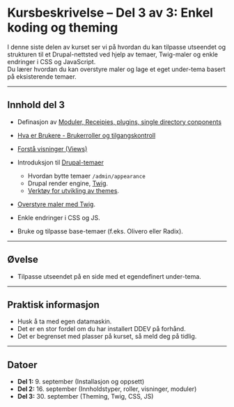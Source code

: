 # Kursbeskrivelse – Del 3 av 3: Enkel koding og theming

I denne siste delen av kurset ser vi på hvordan du kan tilpasse utseendet og strukturen til et Drupal-nettsted ved hjelp av temaer, Twig-maler og enkle endringer i CSS og JavaScript.  
Du lærer hvordan du kan overstyre maler og lage et eget under-tema basert på eksisterende temaer.  

---

## Innhold del 3

- Definasjon av [Moduler, Receipies, plugins, single directory conponents](../dag2/modules.md)
- [Hva er Brukere - Brukerroller og tilgangskontroll](../dag2/users.md)
- [Forstå visninger (Views)](../dag2/views.md)
 

- Introduksjon til [Drupal-temaer](https://www.drupal.org/docs/develop/theming-drupal)
  - Hvordan bytte temaer `/admin/appearance`
  - Drupal render engine, [Twig](twig.md).
  - [Verktøy for utvikling av themes](tools.md).
- [Overstyre maler med Twig](twig_start.md).
- Enkle endringer i CSS og JS.
- Bruke og tilpasse base-temaer (f.eks. Olivero eller Radix).

---

## Øvelse
- Tilpasse utseendet på en side med et egendefinert under-tema.  

---

## Praktisk informasjon
- Husk å ta med egen datamaskin.  
- Det er en stor fordel om du har installert DDEV på forhånd.  
- Det er begrenset med plasser på kurset, så meld deg på tidlig.  

---

## Datoer
- **Del 1:** 9. september (Installasjon og oppsett)  
- **Del 2:** 16. september (Innholdstyper, roller, visninger, moduler)  
- **Del 3:** 30. september (Theming, Twig, CSS, JS)  
